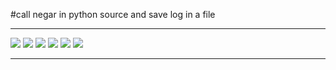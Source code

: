 #call negar in python source and save log in a file

---

![](https://img.shields.io/github/stars/SYS113/negar.svg)
![](https://img.shields.io/badge/language-python-orange.svg)
![](https://img.shields.io/github/forks/SYS113/negar.svg)
![](https://img.shields.io/github/release/SYS113/negar.svg)
![](https://img.shields.io/github/issues/SYS113/negar.svg)
![](https://img.shields.io/badge/license-MIT-informational.svg)

---
